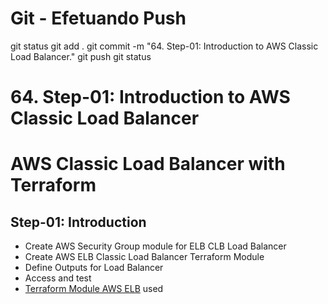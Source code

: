 
# ############################################################################
# ############################################################################
# ############################################################################
# Git - Efetuando Push

git status
git add .
git commit -m "64. Step-01: Introduction to AWS Classic Load Balancer."
git push
git status



# ############################################################################
# ############################################################################
# ############################################################################
#  64. Step-01: Introduction to AWS Classic Load Balancer

# AWS Classic Load Balancer with Terraform

## Step-01: Introduction
- Create AWS Security Group module for ELB CLB Load Balancer
- Create AWS ELB Classic Load Balancer Terraform Module
- Define Outputs for Load Balancer
- Access and test
- [Terraform Module AWS ELB](https://registry.terraform.io/modules/terraform-aws-modules/elb/aws/latest) used

